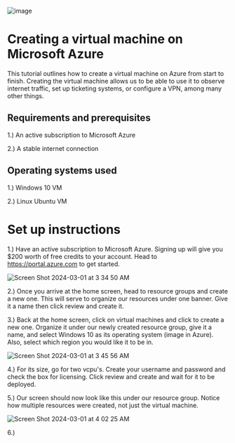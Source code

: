 ![image](https://github.com/Chillsoda/creating-a-virtual-machine/assets/161760771/a5767a6c-1b75-4aaf-ab70-e5c617b65165)



<h1> Creating a virtual machine on Microsoft Azure</h1> 

This tutorial outlines how to create a virtual machine on Azure from start to finish. Creating the virtual machine allows us to be able to use it to observe internet traffic, set up ticketing systems, or configure a VPN, among many other things. 

<h2> Requirements and prerequisites</h2> 

1.) An active subscription to Microsoft Azure 

2.) A stable internet connection 

<h2> Operating systems used </h2> 

1.) Windows 10 VM

2.) Linux Ubuntu VM  

<h1> Set up instructions</h1> 

1.) Have an active subscription to Microsoft Azure. Signing up will give you $200 worth of free credits to your account. Head to https://portal.azure.com to get started. 

![Screen Shot 2024-03-01 at 3 34 50 AM](https://github.com/Chillsoda/creating-a-virtual-machine/assets/161760771/b8d4847b-2f10-4fe7-b6b0-e57eaf5db2a2) 

2.) Once you arrive at the home screen, head to resource groups and create a new one. This will serve to organize our resources under one banner. Give it a name then click review and create it. 

3.) Back at the home screen, click on virtual machines and click to create a new one. Organize it under our newly created resource group, give it a name, and select Windows 10 as its operating system (image in Azure). Also, select which region you would like it to be in. 

![Screen Shot 2024-03-01 at 3 45 56 AM](https://github.com/Chillsoda/creating-a-virtual-machine/assets/161760771/491a5f94-21e8-4fd5-b15e-b6d266d29a73) 

4.) For its size, go for two vcpu's. Create your username and password and check the box for licensing. Click review and create and wait for it to be deployed.

5.) Our screen should now look like this under our resource group. Notice how multiple resources were created, not just the virtual machine. 

![Screen Shot 2024-03-01 at 4 02 25 AM](https://github.com/Chillsoda/creating-a-virtual-machine/assets/161760771/7e46cc70-df6a-425d-80e1-702d426c6f55) 

6.) 







